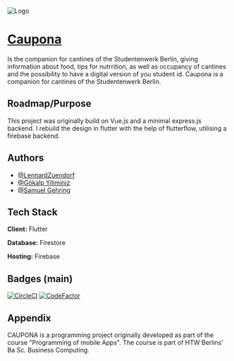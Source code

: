 ![Logo](https://github.com/HTW-PMA/mensa-app-gruppe02/blob/building/src/assets/caupona_logo_long_big.svg)

# [Caupona](https://caupona.herokuapp.com/)
Is the companion for cantines of the Studentenwerk Berlin, giving information about food, tips for nutrrition, as well as occupancy of cantines and the possibility to have a digital version of you student id. Caupona is a companion for cantines of the Studentenwerk Berlin. 


## Roadmap/Purpose

This project was originally build on Vue.js and a minimal express.js backend. I rebuild the design in flutter with the help of flutterflow, utilising a firebase backend.


## Authors

- [@LennardZuendorf](https://github.com/LennardZuendorf)
- [@Gökalp Yiliminiz](https://github.com/Goekalp)
- [@Samuel Gehring](https://github.com/gehrisam)


## Tech Stack

**Client:** Flutter

**Database:** Firestore

**Hosting:** Firebase


## Badges (main)

[![CircleCI](https://circleci.com/gh/LennardZuendorf/project_caupona.svg?style=shield)](https://circleci.com/gh/circleci/circleci-docs)
[![CodeFactor](https://www.codefactor.io/repository/github/lennardzuendorf/project_caupona/badge)](https://www.codefactor.io/repository/github/lennardzuendorf/project_caupona)


## Appendix

CAUPONA is a programming project originally developed as part of the course "Programming of mobile Apps". The course is part of HTW Berlins' Ba Sc. Business Computing.

